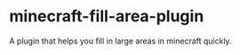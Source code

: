 minecraft-fill-area-plugin
==========================

A plugin that helps you fill in large areas in minecraft quickly.